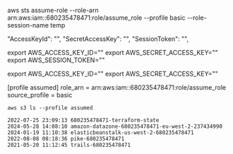 aws sts assume-role --role-arn arn:aws:iam::680235478471:role/assume_role --profile basic --role-session-name temp

"AccessKeyId": "",
"SecretAccessKey": "",
"SessionToken": "",

export AWS_ACCESS_KEY_ID=""
export AWS_SECRET_ACCESS_KEY=""
export AWS_SESSION_TOKEN=""

export AWS_ACCESS_KEY_ID=""
export AWS_SECRET_ACCESS_KEY=""

[profile assumed]
role_arn = arn:aws:iam::680235478471:role/assume_role
source_profile = basic

```
aws s3 ls --profile assumed

2022-07-25 23:09:13 680235478471-terraform-state
2024-05-28 14:08:10 amazon-datazone-680235478471-eu-west-2-237434990
2024-01-19 11:10:38 elasticbeanstalk-us-west-2-680235478471
2022-08-08 08:18:36 pike-680235478471
2021-05-20 11:12:45 trails-680235478471
```